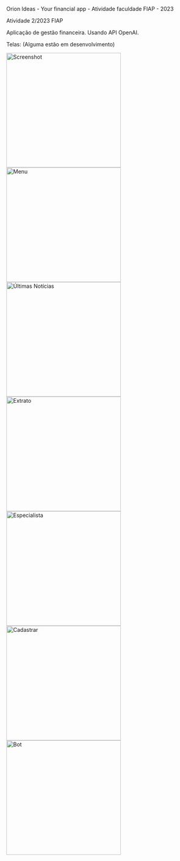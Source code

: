 Orion Ideas - Your financial app - Atividade faculdade FIAP - 2023

Atividade 2/2023 FIAP

Aplicação de gestão financeira.
Usando API OpenAI.

Telas:
(Alguma estão em desenvolvimento)


<img src="https://github.com/GusGaiotti/OrionIdea-Atividade-Fiap-2023/assets/104476558/a99875c8-2cd6-4fd0-b09f-2486400203c4" alt="Screenshot" width="300">
<img src="https://github.com/GusGaiotti/OrionIdea-Atividade-Fiap-2023/assets/104476558/0a794c5a-fe74-4704-a795-f40a12a1c82c" alt="Menu" width="300">
<img src="https://github.com/GusGaiotti/OrionIdea-Atividade-Fiap-2023/assets/104476558/0ad1a973-5849-46d7-842b-01bab628785d" alt="Últimas Notícias" width="300">
<img src="https://github.com/GusGaiotti/OrionIdea-Atividade-Fiap-2023/assets/104476558/cf285182-26c6-4909-a999-ab5329ea2af9" alt="Extrato" width="300">
<img src="https://github.com/GusGaiotti/OrionIdea-Atividade-Fiap-2023/assets/104476558/87e94cf1-77e1-4e65-a907-0eb861c86abb" alt="Especialista" width="300">
<img src="https://github.com/GusGaiotti/OrionIdea-Atividade-Fiap-2023/assets/104476558/f85b6a53-20a6-4458-8500-f9cf07492284" alt="Cadastrar" width="300">
<img src="https://github.com/GusGaiotti/OrionIdea-Atividade-Fiap-2023/assets/104476558/50da4b56-5d32-4905-a04a-dcfc7bf550a9" alt="Bot" width="300">



